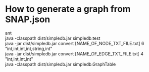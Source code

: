 How to generate a graph from SNAP.json
=========

ant <br />
java -classpath dist/simpledb.jar simpledb.test <br />
java -jar dist/simpledb.jar convert [NAME_OF_NODE_TXT_FILE.txt] 6 "int,int,int,int,string,int" <br />
java -jar dist/simpledb.jar convert [NAME_OF_EDGE_TXT_FILE.txt] 4 "int,int,int,int" <br />
java -classpath dist/simpledb.jar simpledb.GraphTable <br />
